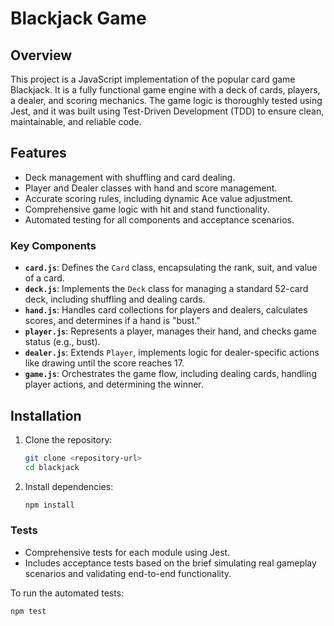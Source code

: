 # Blackjack Game

## Overview

This project is a JavaScript implementation of the popular card game Blackjack. It is a fully functional game engine with a deck of cards, players, a dealer, and scoring mechanics. The game logic is thoroughly tested using Jest, and it was built using Test-Driven Development (TDD) to ensure clean, maintainable, and reliable code.

## Features

- Deck management with shuffling and card dealing.
- Player and Dealer classes with hand and score management.
- Accurate scoring rules, including dynamic Ace value adjustment.
- Comprehensive game logic with hit and stand functionality.
- Automated testing for all components and acceptance scenarios.

### Key Components

- **`card.js`**: Defines the `Card` class, encapsulating the rank, suit, and value of a card.
- **`deck.js`**: Implements the `Deck` class for managing a standard 52-card deck, including shuffling and dealing cards.
- **`hand.js`**: Handles card collections for players and dealers, calculates scores, and determines if a hand is "bust."
- **`player.js`**: Represents a player, manages their hand, and checks game status (e.g., bust).
- **`dealer.js`**: Extends `Player`, implements logic for dealer-specific actions like drawing until the score reaches 17.
- **`game.js`**: Orchestrates the game flow, including dealing cards, handling player actions, and determining the winner.

## Installation

1. Clone the repository:

   ```bash
   git clone <repository-url>
   cd blackjack
   ```

2. Install dependencies:

   ```bash
   npm install
   ```

### Tests

- Comprehensive tests for each module using Jest.
- Includes acceptance tests based on the brief simulating real gameplay scenarios and validating end-to-end functionality.

To run the automated tests:

```bash
npm test
```